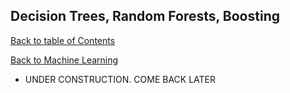 ## Decision Trees, Random Forests, Boosting
[Back to table of Contents](../README.md)

[Back to Machine Learning](ml.md)

- UNDER CONSTRUCTION. COME BACK LATER